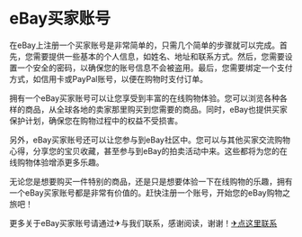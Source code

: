 # eBay买家账号

在eBay上注册一个买家账号是非常简单的，只需几个简单的步骤就可以完成。首先，您需要提供一些基本的个人信息，如姓名、地址和联系方式。然后，您需要设置一个安全的密码，以确保您的账号信息不会被盗用。最后，您需要绑定一个支付方式，如信用卡或PayPal账号，以便在购物时支付订单。

拥有一个eBay买家账号可以让您享受到丰富的在线购物体验。您可以浏览各种各样的商品，从全球各地的卖家那里购买到您需要的商品。同时，eBay也提供买家保护计划，确保您在购物过程中的权益不受损害。

另外，eBay买家账号还可以让您参与到eBay社区中。您可以与其他买家交流购物心得，分享您的宝贝收藏，甚至参与到eBay的拍卖活动中来。这些都将为您的在线购物体验增添更多乐趣。

无论您是想要购买一件特别的商品，还是只是想要体验一下在线购物的乐趣，拥有一个eBay买家账号都是非常有价值的。赶快注册一个账号，开始您的eBay购物之旅吧！

更多关于eBay买家账号请通过✈与我们联系，感谢阅读，谢谢！[✈点这里联系](https://c.k02.cc)